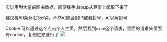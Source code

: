 实训用到大量的图书数据，顺便练手Jsoup从豆瓣上爬取下来了

建议每50条休眠3分钟，不然可能会封IP或者封号，可以解封号

Cookie 可以通过这个点击个人主页，然后找到`mine`这个请求，里面的请求头里面有cookie，复制过来就行了
![](https://image.wmgx.top/img/20200408130319.png?x-oss-process=jpg)
